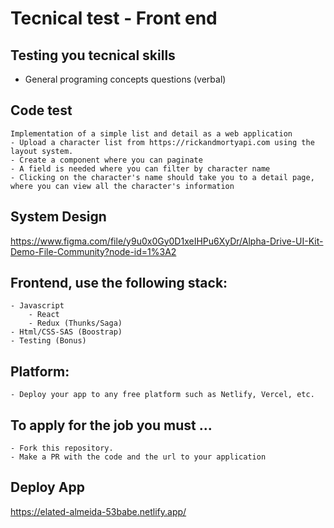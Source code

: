 # Tecnical test - Front end

## Testing you tecnical skills
* General programing concepts questions (verbal)

## Code test
    Implementation of a simple list and detail as a web application
    - Upload a character list from https://rickandmortyapi.com using the layout system.
    - Create a component where you can paginate
    - A field is needed where you can filter by character name 
    - Clicking on the character's name should take you to a detail page, where you can view all the character's information


## System Design
https://www.figma.com/file/y9u0x0Gy0D1xeIHPu6XyDr/Alpha-Drive-UI-Kit-Demo-File-Community?node-id=1%3A2

## Frontend, use the following stack:
    - Javascript
        - React
        - Redux (Thunks/Saga)
    - Html/CSS-SAS (Boostrap)
    - Testing (Bonus)

## Platform:
    - Deploy your app to any free platform such as Netlify, Vercel, etc.

## To apply for the job you must ...
    - Fork this repository. 
    - Make a PR with the code and the url to your application

## Deploy App
https://elated-almeida-53babe.netlify.app/